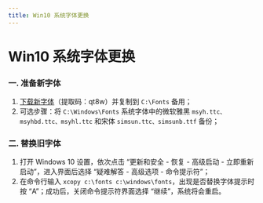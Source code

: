 ```yaml
---
title: Win10 系统字体更换
---
```


# Win10 系统字体更换

### 一. 准备新字体

1. [下载新字体](https://pan.baidu.com/s/12WaKtZio8QsfIMCkF-LmLQ)（提取码：qt8w）并复制到 `C:\Fonts` 备用；
2. 可选步骤：将 `C:\Windows\Fonts` 系统字体中的微软雅黑 `msyh.ttc、msyhbd.ttc、msyhl.ttc` 和宋体 `simsun.ttc、simsunb.ttf` 备份；

### 二. 替换旧字体

1. 打开 Windows 10 设置，依次点击 “更新和安全 - 恢复 - 高级启动 - 立即重新启动”，进入界面后选择 “疑难解答 - 高级选项 - 命令提示符”；
2. 在命令行输入 `xcopy c:\fonts c:\windows\fonts`，出现是否替换字体提示时按 “A”；成功后，关闭命令提示符界面选择 “继续”，系统将会重启。

